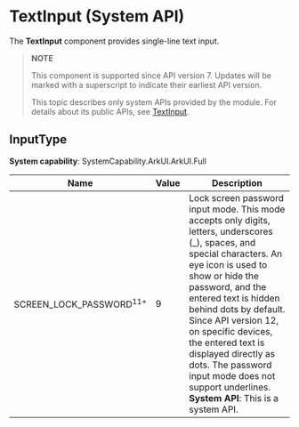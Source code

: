 # TextInput (System API)
<!--Kit: ArkUI-->
<!--Subsystem: ArkUI-->
<!--Owner: @kangshihui-->
<!--Designer: @pssea-->
<!--Tester: @jiaoaozihao-->
<!--Adviser: @HelloCrease-->

The **TextInput** component provides single-line text input.

>  **NOTE**
>
>  This component is supported since API version 7. Updates will be marked with a superscript to indicate their earliest API version.
>
>  This topic describes only system APIs provided by the module. For details about its public APIs, see [TextInput](ts-basic-components-textinput.md).

## InputType

**System capability**: SystemCapability.ArkUI.ArkUI.Full

| Name                                | Value| Description                                      |
| ---------------------------------- | --- | ---------------------------------------- |
| SCREEN_LOCK_PASSWORD<sup>11+</sup> | 9 | Lock screen password input mode. This mode accepts only digits, letters, underscores (_), spaces, and special characters. An eye icon is used to show or hide the password, and the entered text is hidden behind dots by default. Since API version 12, on specific devices, the entered text is displayed directly as dots. The password input mode does not support underlines.<br>**System API**: This is a system API.|
